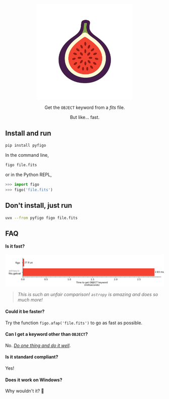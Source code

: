 <div align="center">
    <img src="https://raw.githubusercontent.com/j-faria/figo/main/logo.png" width="60%" />
    <p>Get the <code>OBJECT</code> keyword from a <em>fits</em> file.</p>
    <p>But like... fast.</p>
</div>


## Install and run

```bash
pip install pyfigo
```

In the command line,
```bash
figo file.fits
```

or in the Python REPL,
```python
>>> import figo
>>> figo('file.fits')
```

## Don't install, just run

```bash
uvx --from pyfigo figo file.fits
```


## FAQ

#### Is it fast?

![comparison](https://raw.githubusercontent.com/j-faria/figo/main/timer.png)
> _This is such an unfair comparison! `astropy` is amazing and does so much more!_

#### Could it be faster?

Try the function `figo.afap('file.fits')` to go as fast as possible.


#### Can I get a keyword other than `OBJECT`?

No. [_Do one thing and do it well_](https://wikipedia.org/wiki/Unix_philosophy).

#### Is it standard compliant?

Yes!

#### Does it work on Windows?

Why wouldn't it? 🤨
